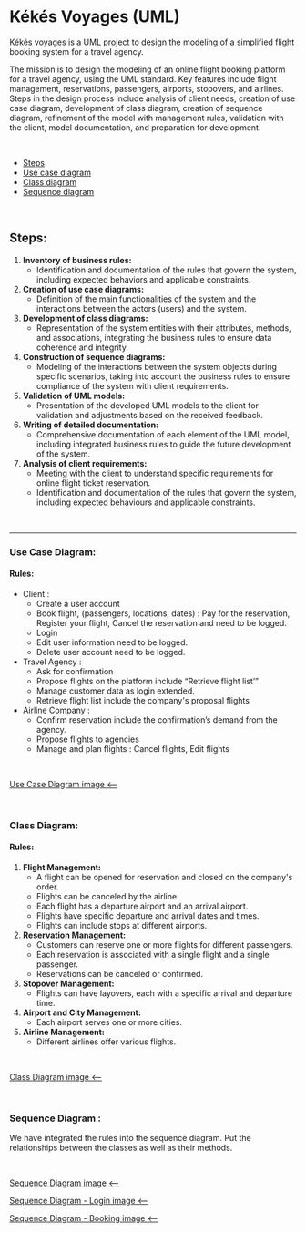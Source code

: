 # Kékés Voyages (UML)

Kékés voyages is a UML project to design the modeling of a simplified flight booking system for a travel agency.


The mission is to design the modeling of an online flight booking platform for a travel agency, using the UML standard. Key features include flight management, reservations, passengers, airports, stopovers, and airlines. Steps in the design process include analysis of client needs, creation of use case diagram, development of class diagram, creation of sequence diagram, refinement of the model with management rules, validation with the client, model documentation, and preparation for development.

<br>

<ul>
    <li><a href="#steps">Steps</a></li>
    <li><a href="#use-case-diagram">Use case diagram</a></li>
    <li><a href="#class-diagram">Class diagram</a></li>
    <li><a href="#sequence-diagram">Sequence diagram</a></li>
</ul>

<br>


## Steps: 



1. **Inventory of business rules:**
    - Identification and documentation of the rules that govern the system, including expected behaviors and applicable constraints.
2. **Creation of use case diagrams:**
    - Definition of the main functionalities of the system and the interactions between the actors (users) and the system.
3. **Development of class diagrams:**
    - Representation of the system entities with their attributes, methods, and associations, integrating the business rules to ensure data coherence and integrity.
4. **Construction of sequence diagrams:**
    - Modeling of the interactions between the system objects during specific scenarios, taking into account the business rules to ensure compliance of the system with client requirements.
5. **Validation of UML models:**
    - Presentation of the developed UML models to the client for validation and adjustments based on the received feedback.
6. **Writing of detailed documentation:**
    - Comprehensive documentation of each element of the UML model, including integrated business rules to guide the future development of the system.
7. **Analysis of client requirements:**
    - Meeting with the client to understand specific requirements for online flight ticket reservation.
    - Identification and documentation of the rules that govern the system, including expected behaviours and applicable constraints.

<br>

---

### Use Case Diagram:

#### Rules:

- Client :
    - Create a user account
    - Book flight, (passengers, locations, dates) : Pay for the reservation, Register your flight, Cancel the reservation and need to be logged.
    - Login
    - Edit user information need to be logged.
    - Delete user account need to be logged.
- Travel Agency :
    - Ask for confirmation
    - Propose flights on the platform include “Retrieve flight list’”
    - Manage customer data as login extended.
    - Retrieve flight list include the company's proposal flights
- Airline Company :
    - Confirm reservation include the confirmation’s demand from the agency.
    - Propose flights to agencies
    - Manage and plan flights : Cancel flights, Edit flights

<br>

<a href="https://raw.githubusercontent.com/desirerichard/KekesVoyages/main/UseCaseDiagram.png">Use Case Diagram image <--</a>

<br>

### Class Diagram:

#### Rules:

1. **Flight Management:**
    - A flight can be opened for reservation and closed on the company's order.
    - Flights can be canceled by the airline.
    - Each flight has a departure airport and an arrival airport.
    - Flights have specific departure and arrival dates and times.
    - Flights can include stops at different airports.
2. **Reservation Management:**
    - Customers can reserve one or more flights for different passengers.
    - Each reservation is associated with a single flight and a single passenger.
    - Reservations can be canceled or confirmed.
3. **Stopover Management:**
    - Flights can have layovers, each with a specific arrival and departure time.
4. **Airport and City Management:**
    - Each airport serves one or more cities.
5. **Airline Management:**
    - Different airlines offer various flights.

<br>

<a href="https://raw.githubusercontent.com/desirerichard/KekesVoyages/main/ClassDiagram.png">Class Diagram image <--</a>

<br>

### Sequence Diagram :

We have integrated the rules into the sequence diagram. Put the relationships between the classes as well as their methods.

<br>

<a href="https://raw.githubusercontent.com/desirerichard/KekesVoyages/main/Sequence%20Diagram/SequenceDiagram.png">Sequence Diagram image <--</a>

<a href="https://raw.githubusercontent.com/desirerichard/KekesVoyages/main/Sequence%20Diagram/SequenceDiagram_Login.png">Sequence Diagram - Login image <--</a>

<a href="https://raw.githubusercontent.com/desirerichard/KekesVoyages/main/Sequence%20Diagram/SequenceDiagram_Booking.png">Sequence Diagram - Booking image <--</a>